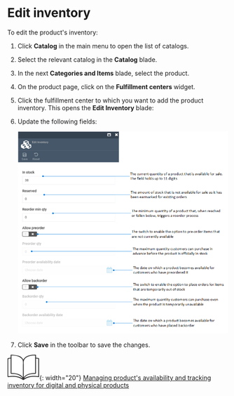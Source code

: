 ﻿# Edit inventory

To edit the product's inventory:

1. Click **Catalog** in the main menu to open the list of catalogs.
1. Select the relevant catalog in the **Catalog** blade.
1. In the next **Categories and Items** blade, select the product.
1. On the product page, click on the **Fulfillment centers** widget.
1. Click the fulfillment center to which you want to add the product inventory. This opens the **Edit Inventory** blade:
1. Update the following fields:

	![Edit inventory](media/edit-inventory.png) 

1. Click **Save** in the toolbar to save the changes.


![Read more](media/readmore.png){: width="20"} [Managing product's availability and tracking inventory for digital and physical products](../catalog/setting-product-availability.md)



